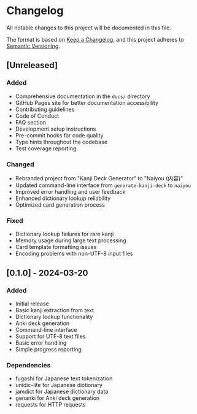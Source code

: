 # Changelog

All notable changes to this project will be documented in this file.

The format is based on [Keep a Changelog](https://keepachangelog.com/en/1.0.0/),
and this project adheres to [Semantic Versioning](https://semver.org/spec/v2.0.0.html).

## [Unreleased]

### Added
- Comprehensive documentation in the `docs/` directory
- GitHub Pages site for better documentation accessibility
- Contributing guidelines
- Code of Conduct
- FAQ section
- Development setup instructions
- Pre-commit hooks for code quality
- Type hints throughout the codebase
- Test coverage reporting

### Changed
- Rebranded project from "Kanji Deck Generator" to "Naiyou (内容)"
- Updated command-line interface from `generate-kanji-deck` to `naiyou`
- Improved error handling and user feedback
- Enhanced dictionary lookup reliability
- Optimized card generation process

### Fixed
- Dictionary lookup failures for rare kanji
- Memory usage during large text processing
- Card template formatting issues
- Encoding problems with non-UTF-8 input files

## [0.1.0] - 2024-03-20

### Added
- Initial release
- Basic kanji extraction from text
- Dictionary lookup functionality
- Anki deck generation
- Command-line interface
- Support for UTF-8 text files
- Basic error handling
- Simple progress reporting

### Dependencies
- fugashi for Japanese text tokenization
- unidic-lite for Japanese dictionary
- jamdict for Japanese dictionary data
- genanki for Anki deck generation
- requests for HTTP requests 
